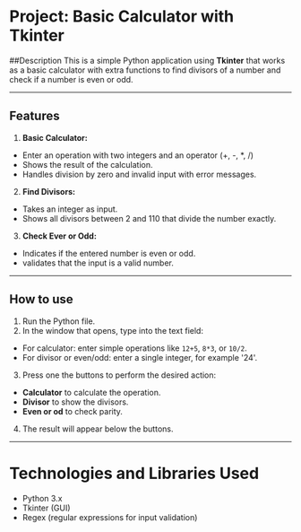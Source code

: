 # Project: Basic Calculator with Tkinter

##Description
This is a simple Python application using **Tkinter** that works as a basic calculator with extra functions to find divisors of a number and check if a number is even or odd.

---

## Features
1. **Basic Calculator:**
  - Enter an operation with two integers and an operator (+, -, *, /)
  - Shows the result of the calculation.
  - Handles division by zero and invalid input with error messages.

2. **Find Divisors:**
  - Takes an integer as input.
  - Shows all divisors between 2 and 110 that divide the  number exactly.

3. **Check Ever or Odd:**
- Indicates if the entered number is even or odd.
- validates that the input is a valid number.

---

## How to use

1. Run the Python file.
2. In the window that opens, type into the text field:
  - For calculator: enter simple operations like `12+5`, `8*3`, or `10/2`.
  - For divisor or even/odd: enter a single integer, for example '24'.
3. Press one the buttons to perform the desired action:
  - **Calculator** to calculate the operation.
  - **Divisor** to show the divisors.
  - **Even or od** to check parity.
4. The result will appear below the buttons.

---

# Technologies and Libraries Used

- Python 3.x
- Tkinter (GUI)
- Regex (regular expressions for input validation)

